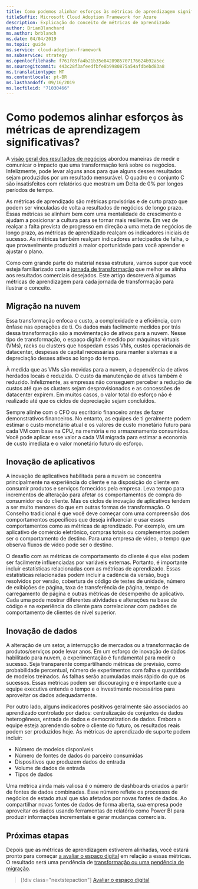 ```yaml
---
title: Como podemos alinhar esforços às métricas de aprendizagem significativas?
titleSuffix: Microsoft Cloud Adoption Framework for Azure
description: Explicação do conceito de métricas de aprendizado
author: BrianBlanchard
ms.author: brblanch
ms.date: 04/04/2019
ms.topic: guide
ms.service: cloud-adoption-framework
ms.subservice: strategy
ms.openlocfilehash: f761f85fa4b21b35e8428985707176624b92a5ec
ms.sourcegitcommit: 443c28f3afeedfbfe8b9980875a54afdbebd83a8
ms.translationtype: MT
ms.contentlocale: pt-BR
ms.lasthandoff: 09/16/2019
ms.locfileid: "71030466"
---
```

<!-- markdownlint-disable MD026 -->

# <a name="how-can-we-align-efforts-to-meaningful-learning-metrics"></a>Como podemos alinhar esforços às métricas de aprendizagem significativas?

A [visão geral dos resultados de negócios](./business-outcomes/index.md) abordou maneiras de medir e comunicar o impacto que uma transformação terá sobre os negócios. Infelizmente, pode levar alguns anos para que alguns desses resultados sejam produzidos por um resultado mensurável. O quadro e o conjunto C são insatisfeitos com relatórios que mostram um Delta de 0% por longos períodos de tempo.

As métricas de aprendizado são métricas provisórias e de curto prazo que podem ser vinculadas de volta a resultados de negócios de longo prazo. Essas métricas se alinham bem com uma mentalidade de crescimento e ajudam a posicionar a cultura para se tornar mais resiliente. Em vez de realçar a falta prevista de progresso em direção a uma meta de negócios de longo prazo, as métricas de aprendizado realçam os indicadores iniciais de sucesso. As métricas também realçam indicadores antecipados de falha, o que provavelmente produzirá a maior oportunidade para você aprender e ajustar o plano.

Como com grande parte do material nessa estrutura, vamos supor que você esteja familiarizado com a [jornada de transformação](../govern/guides/index.md) que melhor se alinha aos resultados comerciais desejados. Este artigo descreverá algumas métricas de aprendizagem para cada jornada de transformação para ilustrar o conceito.

## <a name="cloud-migration"></a>Migração na nuvem

Essa transformação enfoca o custo, a complexidade e a eficiência, com ênfase nas operações de ti. Os dados mais facilmente medidos por trás dessa transformação são a movimentação de ativos para a nuvem. Nesse tipo de transformação, o espaço digital é medido por máquinas virtuais (VMs), racks ou clusters que hospedam essas VMs, custos operacionais de datacenter, despesas de capital necessárias para manter sistemas e a depreciação desses ativos ao longo do tempo.

À medida que as VMs são movidas para a nuvem, a dependência de ativos herdados locais é reduzida. O custo da manutenção de ativos também é reduzido. Infelizmente, as empresas não conseguem perceber a redução de custos até que os clusters sejam desprovisionados e as concessões de datacenter expirem. Em muitos casos, o valor total do esforço não é realizado até que os ciclos de depreciação sejam concluídos.

Sempre alinhe com o CFO ou escritório financeiro antes de fazer demonstrativos financeiros. No entanto, as equipes de ti geralmente podem estimar o custo monetário atual e os valores de custo monetário futuro para cada VM com base na CPU, na memória e no armazenamento consumidos. Você pode aplicar esse valor a cada VM migrada para estimar a economia de custo imediata e o valor monetário futuro do esforço.

## <a name="application-innovation"></a>Inovação de aplicativos

A inovação de aplicativos habilitada para a nuvem se concentra principalmente na experiência do cliente e na disposição do cliente em consumir produtos e serviços fornecidos pela empresa. Leva tempo para incrementos de alteração para afetar os comportamentos de compra do consumidor ou do cliente. Mas os ciclos de inovação de aplicativos tendem a ser muito menores do que em outras formas de transformação. O Conselho tradicional é que você deve começar com uma compreensão dos comportamentos específicos que deseja influenciar e usar esses comportamentos como as métricas de aprendizado. Por exemplo, em um aplicativo de comércio eletrônico, compras totais ou complementos podem ser o comportamento de destino. Para uma empresa de vídeo, o tempo que observa fluxos de vídeo pode ser o destino.

O desafio com as métricas de comportamento do cliente é que elas podem ser facilmente influenciadas por variáveis externas. Portanto, é importante incluir estatísticas relacionadas com as métricas de aprendizado. Essas estatísticas relacionadas podem incluir a cadência da versão, bugs resolvidos por versão, cobertura de código de testes de unidade, número de exibições de página, taxa de transferência de página, tempo de carregamento de página e outras métricas de desempenho de aplicativo. Cada uma pode mostrar diferentes atividades e alterações na base de código e na experiência do cliente para correlacionar com padrões de comportamento de clientes de nível superior.

## <a name="data-innovation"></a>Inovação de dados

A alteração de um setor, a interrupção de mercados ou a transformação de produtos/serviços pode levar anos. Em um esforço de inovação de dados habilitado para nuvem, a experimentação é fundamental para medir o sucesso. Seja transparente compartilhando métricas de previsão, como probabilidade percentual, número de experimentos com falha e quantidade de modelos treinados. As falhas serão acumuladas mais rápido do que os sucessos. Essas métricas podem ser discouraging e é importante que a equipe executiva entenda o tempo e o investimento necessários para aproveitar os dados adequadamente.

Por outro lado, alguns indicadores positivos geralmente são associados ao aprendizado controlado por dados: centralização de conjuntos de dados heterogêneos, entrada de dados e democratization de dados. Embora a equipe esteja aprendendo sobre o cliente do futuro, os resultados reais podem ser produzidos hoje. As métricas de aprendizado de suporte podem incluir:

- Número de modelos disponíveis
- Número de fontes de dados do parceiro consumidas
- Dispositivos que produzem dados de entrada
- Volume de dados de entrada
- Tipos de dados

Uma métrica ainda mais valiosa é o número de dashboards criados a partir de fontes de dados combinadas. Esse número reflete os processos de negócios de estado atual que são afetados por novas fontes de dados. Ao compartilhar novas fontes de dados de forma aberta, sua empresa pode aproveitar os dados usando ferramentas de relatório como Power BI para produzir informações incrementais e gerar mudanças comerciais.

## <a name="next-steps"></a>Próximas etapas

Depois que as métricas de aprendizagem estiverem alinhadas, você estará pronto para começar [a avaliar o espaço digital](../digital-estate/index.md) em relação a essas métricas. O resultado será uma pendência de [transformação ou uma pendência de migração](../migrate/migration-considerations/prerequisites/technical-complexity.md).

> [!div class="nextstepaction"]
> [Avaliar o espaço digital](../digital-estate/index.md)
